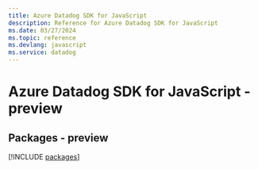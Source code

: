 ```yaml
---
title: Azure Datadog SDK for JavaScript
description: Reference for Azure Datadog SDK for JavaScript
ms.date: 03/27/2024
ms.topic: reference
ms.devlang: javascript
ms.service: datadog
---
```

# Azure Datadog SDK for JavaScript - preview
## Packages - preview
[!INCLUDE [packages](datadog-index.md)]